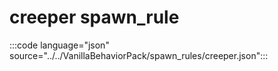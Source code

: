 # creeper spawn_rule

:::code language="json" source="../../VanillaBehaviorPack/spawn_rules/creeper.json":::